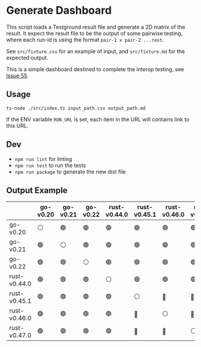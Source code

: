 # Generate Dashboard

This script loads a Testground result file and generate a 2D matrix of the result.
It expect the result file to be the output of some pairwise testing, where each run-id is using the format `pair-1 x pair-2 ...rest`.

See `src/fixture.csv` for an example of input, and `src/fixture.md` for the expected output.

This is a simple dashboard destined to complete the interop testing, see [Issue 55](https://github.com/libp2p/test-plans/issues/55).

## Usage

`ts-node ./src/index.ts input_path.csv output_path.md`

If the ENV variable `RUN_URL` is set, each item in the URL will contains link to this URL.

## Dev

- `npm run lint` for linting
- `npm run test` to run the tests
- `npm run package` to generate the new dist file

## Output Example

|              | go-v0.20       | go-v0.21       | go-v0.22       | rust-v0.44.0   | rust-v0.45.1   | rust-v0.46.0   | rust-v0.47.0   |
| ------------ | -------------- | -------------- | -------------- | -------------- | -------------- | -------------- | -------------- |
| go-v0.20     | :white_circle: | :green_circle: | :green_circle: | :green_circle: | :green_circle: | :green_circle: | :green_circle: |
| go-v0.21     | :green_circle: | :white_circle: | :green_circle: | :green_circle: | :green_circle: | :green_circle: | :green_circle: |
| go-v0.22     | :green_circle: | :green_circle: | :white_circle: | :green_circle: | :green_circle: | :green_circle: | :green_circle: |
| rust-v0.44.0 | :green_circle: | :green_circle: | :green_circle: | :white_circle: | :green_circle: | :green_circle: | :green_circle: |
| rust-v0.45.1 | :green_circle: | :green_circle: | :green_circle: | :green_circle: | :white_circle: | :red_circle:   | :red_circle:   |
| rust-v0.46.0 | :green_circle: | :green_circle: | :green_circle: | :green_circle: | :red_circle:   | :white_circle: | :red_circle:   |
| rust-v0.47.0 | :green_circle: | :green_circle: | :green_circle: | :green_circle: | :red_circle:   | :red_circle:   | :white_circle: |

